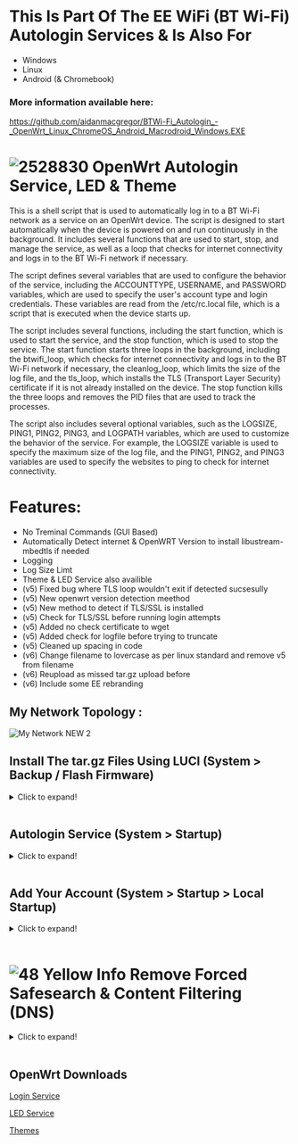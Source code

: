  # This Is Part Of The EE WiFi (BT Wi-Fi) Autologin Services & Is Also For

 - Windows
 - Linux
 - Android (& Chromebook)
 
 ### More information available here:
 https://github.com/aidanmacgregor/BTWi-Fi_Autologin_-_OpenWrt_Linux_ChromeOS_Android_Macrodroid_Windows.EXE
 
 # ![2528830](https://user-images.githubusercontent.com/11254983/164993973-1b534096-84a8-4785-bf39-ea177eea4274.png) OpenWrt Autologin Service, LED & Theme<br/>

This is a shell script that is used to automatically log in to a BT Wi-Fi network as a service on an OpenWrt device. The script is designed to start automatically when the device is powered on and run continuously in the background. It includes several functions that are used to start, stop, and manage the service, as well as a loop that checks for internet connectivity and logs in to the BT Wi-Fi network if necessary.

The script defines several variables that are used to configure the behavior of the service, including the ACCOUNTTYPE, USERNAME, and PASSWORD variables, which are used to specify the user's account type and login credentials. These variables are read from the /etc/rc.local file, which is a script that is executed when the device starts up.

The script includes several functions, including the start function, which is used to start the service, and the stop function, which is used to stop the service. The start function starts three loops in the background, including the btwifi_loop, which checks for internet connectivity and logs in to the BT Wi-Fi network if necessary, the cleanlog_loop, which limits the size of the log file, and the tls_loop, which installs the TLS (Transport Layer Security) certificate if it is not already installed on the device. The stop function kills the three loops and removes the PID files that are used to track the processes.

The script also includes several optional variables, such as the LOGSIZE, PING1, PING2, PING3, and LOGPATH variables, which are used to customize the behavior of the service. For example, the LOGSIZE variable is used to specify the maximum size of the log file, and the PING1, PING2, and PING3 variables are used to specify the websites to ping to check for internet connectivity.

# Features:

 - No Treminal Commands (GUI Based)
 - Automatically Detect internet & OpenWRT Version to install libustream-mbedtls if needed
 - Logging
 - Log Size Limt
 - Theme & LED Service also availible
 - (v5) Fixed bug where TLS loop wouldn't exit if detected sucsesully
 - (v5) New openwrt version detection meethod
 - (v5) New method to detect if TLS/SSL is installed
 - (v5) Check for TLS/SSL before running login attempts
 - (v5) Added no check certificate to wget
 - (v5) Added check for logfile before trying to truncate
 - (v5) Cleaned up spacing in code
 - (v6) Change filename to lovercase as per linux standard and remove v5 from filename
 - (v6) Reupload as missed tar.gz upload before
 - (v6) Include some EE rebranding

## My Network Topology :
![My Network NEW 2](https://github.com/aidanmacgregor/EE_WiFi-BT_WiFi-Autologin-OpenWRT/assets/11254983/2b0c034c-cf12-4091-991e-9cdfc08c9afb)

## Install The tar.gz Files Using LUCI (System > Backup / Flash Firmware)
<details>
<summary>Click to expand!</summary><br/>

![Install](https://user-images.githubusercontent.com/11254983/173888569-542fbbdd-c7c9-41cf-8411-1eceed69610c.JPG)	

</details><br/>

## Autologin Service (System > Startup)
<details>
<summary>Click to expand!</summary><br/>

![Startup (3)](https://user-images.githubusercontent.com/11254983/173452552-d591d1c8-edd6-460b-b9bf-39509da5fda1.JPG)

</details><br/>

## Add Your Account (System > Startup > Local Startup)
<details>
<summary>Click to expand!</summary><br/>

![Local Startup (3)](https://user-images.githubusercontent.com/11254983/173452553-e6a26dde-2d85-478a-9c94-22dde81a19fc.JPG)

</details><br/>

# ![48 Yellow Info](https://user-images.githubusercontent.com/11254983/164985697-861a5a64-e88a-4279-a317-13859676e50e.png) Remove Forced Safesearch & Content Filtering (DNS)
<details>
  <summary>Click to expand!</summary><br/>

## Interface > br-lan (Edit) > DHCP Server > Advanced Settings<br/>
- Change The Setting "DHCP-Options" to
```
6,8.8.8.8,8.8.4.4
```

![LAN DHCP OPTIONS](https://github.com/user-attachments/assets/616c77bf-9cf9-45ed-9fe3-b6cc821f9fff)

## Interface > wwan (Edit) > Advanced Settings
- Use DNS servers advertised by peer
```
(uncheck)
```

- Use custom DNS servers 
```
8.8.8.8
```
```
8.8.4.4
```

![WWAN DNS SETTINGS](https://github.com/user-attachments/assets/a58577a6-2ea3-41cd-bd0f-daa7b4e0304a)

</details><br/>

## OpenWrt Downloads
    
[Login Service](https://github.com/aidanmacgregor/BTWi-Fi_Autologin_-_OpenWRT/releases)
    
[LED Service](https://github.com/aidanmacgregor/BTWi-Fi_Autologin_-_OpenWRT/tree/main/OpenWrt%20Themes%20%26%20LED%20Service/OpenWrt%20LED%20Service)
    
[Themes](https://github.com/aidanmacgregor/BTWi-Fi_Autologin_-_OpenWRT/tree/main/OpenWrt%20Themes%20%26%20LED%20Service/OpenWrt%20Theme)
